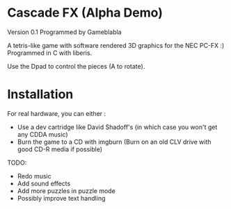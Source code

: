 Cascade FX (Alpha Demo)
=================
Version 0.1
Programmed by Gameblabla

A tetris-like game with software rendered 3D graphics for the NEC PC-FX :)
Programmed in C with liberis.

Use the Dpad to control the pieces (A to rotate).


Installation
=============

For real hardware, you can either :
- Use a dev cartridge like David Shadoff's (in which case you won't get any CDDA music)
- Burn the game to a CD with imgburn (Burn on an old CLV drive with good CD-R media if possible)

TODO:
- Redo music
- Add sound effects
- Add more puzzles in puzzle mode
- Possibly improve text handling
